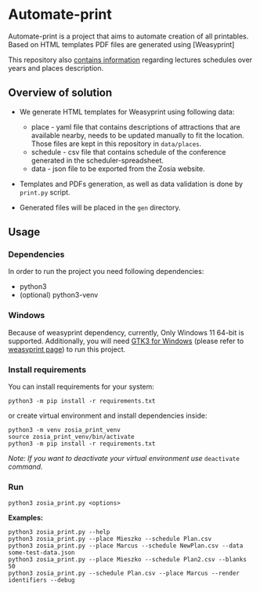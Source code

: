 # Automate-print

Automate-print is a project that aims to automate creation of all printables. Based on HTML templates PDF files are generated using [Weasyprint]

This repository also [contains information](/data/) regarding lectures schedules over years and places description.

## Overview of solution

- We generate HTML templates for Weasyprint using following data:
  * place - yaml file that contains descriptions of attractions that are available nearby, needs to be updated manually to fit the location. Those files are kept in this repository in `data/places`.
  * schedule - csv file that contains schedule of the conference generated in the scheduler-spreadsheet.
  * data - json file to be exported from the Zosia website.

- Templates and PDFs generation, as well as data validation is done by `print.py` script.
- Generated files will be placed in the `gen` directory.

## Usage

### Dependencies

In order to run the project you need following dependencies:
- python3
- (optional) python3-venv

### Windows

Because of weasyprint dependency, currently, Only Windows 11 64-bit is supported. Additionally, you will need [GTK3 for Windows](https://github.com/tschoonj/GTK-for-Windows-Runtime-Environment-Installer/releases) (please refer to [weasyprint page](https://doc.courtbouillon.org/weasyprint/stable/first_steps.html#windows)) to run this project.

### Install requirements

You can install requirements for your system:
```console
python3 -m pip install -r requirements.txt
```

or create virtual environment and install dependencies inside:
```console
python3 -m venv zosia_print_venv
source zosia_print_venv/bin/activate
python3 -m pip install -r requirements.txt
```

_Note: If you want to deactivate your virtual environment use_ `deactivate` _command._

### Run

```console
python3 zosia_print.py <options>
```

**Examples:**
```console
python3 zosia_print.py --help
python3 zosia_print.py --place Mieszko --schedule Plan.csv
python3 zosia_print.py --place Marcus --schedule NewPlan.csv --data some-test-data.json
python3 zosia_print.py --place Mieszko --schedule Plan2.csv --blanks 50
python3 zosia_print.py --schedule Plan.csv --place Marcus --render identifiers --debug
```
